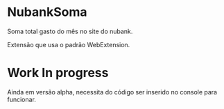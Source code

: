 # NubankSoma

Soma total gasto do mês no site do nubank.

Extensão que usa o padrão WebExtension.

# Work In progress

Ainda em versão alpha, necessita do código ser inserido no console para funcionar.